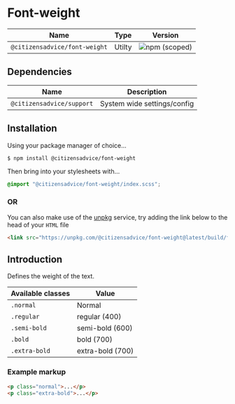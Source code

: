 # Font-weight

| Name                          | Type   | Version                                                                       |
|-------------------------------|--------|-------------------------------------------------------------------------------|
| `@citizensadvice/font-weight` | Utilty | ![npm (scoped)](https://img.shields.io/npm/v/@citizensadvice/font-weight.svg) |


## Dependencies

| Name                      | Description                 |
|---------------------------|-----------------------------|
| `@citizensadvice/support` | System wide settings/config |

## Installation

Using your package manager of choice...

```shell
$ npm install @citizensadvice/font-weight
```

Then bring into your stylesheets with...

```scss
@import "@citizensadvice/font-weight/index.scss";
```

### OR

You can also make use of the [unpkg](https://unpkg.com) service, try adding the link below to the head of your `HTML` file

```html
<link src="https://unpkg.com/@citizensadvice/font-weight@latest/build/font-weight.css" />
```

## Introduction

Defines the weight of the text.

| Available classes | Value            |
|-------------------|------------------|
| `.normal`         | Normal           |
| `.regular`        | regular (400)    |
| `.semi-bold`      | semi-bold (600)  |
| `.bold`           | bold   (700)     |
| `.extra-bold `    | extra-bold (700) |


### Example markup

```html
<p class="normal">...</p>
<p class="extra-bold">...</p>
```